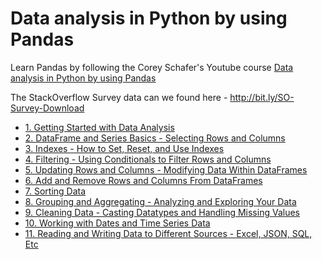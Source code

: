 # Data analysis in Python by using Pandas

Learn Pandas by following the Corey Schafer's Youtube course [Data analysis in Python by using Pandas](https://www.youtube.com/playlist?list=PL-osiE80TeTsWmV9i9c58mdDCSskIFdDS)

The StackOverflow Survey data can we found here - http://bit.ly/SO-Survey-Download

- [1. Getting Started with Data Analysis](https://github.com/narcisabadea/Learn-Pandas/blob/main/1.%20Getting%20Started%20with%20Data%20Analysis/Pandas%20Demo.ipynb)
- [2. DataFrame and Series Basics - Selecting Rows and Columns](https://github.com/narcisabadea/Learn-Pandas/tree/main/2.%20DataFrame%20and%20Series%20Basics%20-%20Selecting%20Rows%20and%20Columns) 
- [3. Indexes - How to Set, Reset, and Use Indexes](https://github.com/narcisabadea/Learn-Pandas/tree/main/3.%20Indexes%20-%20How%20to%20Set%2C%20Reset%2C%20and%20Use%20Indexes)
- [4. Filtering - Using Conditionals to Filter Rows and Columns](https://github.com/narcisabadea/Learn-Pandas/tree/main/4.%20Filtering%20-%20Using%20Conditionals%20to%20Filter%20Rows%20and%20Columns)
- [5. Updating Rows and Columns - Modifying Data Within DataFrames](https://github.com/narcisabadea/Learn-Pandas/tree/main/5.%20Updating%20Rows%20and%20Columns%20-%20Modifying%20Data%20Within%20DataFrames)
- [6. Add and Remove Rows and Columns From DataFrames](https://github.com/narcisabadea/Learn-Pandas/tree/main/6.%20Add%20and%20remove%20Rows%20and%20Columns%20From%20DataFrames) 
- [7. Sorting Data](https://github.com/narcisabadea/Learn-Pandas/tree/main/7.%20Sorting%20Data)
- [8. Grouping and Aggregating - Analyzing and Exploring Your Data](https://github.com/narcisabadea/Learn-Pandas/tree/main/8.%20Grouping%20and%20Aggregating%20-%20Analyzing%20and%20Exploring%20Your%20Data)
- [9. Cleaning Data - Casting Datatypes and Handling Missing Values](https://github.com/narcisabadea/Learn-Pandas/tree/main/9.%20Cleaning%20Data%20-%20Casting%20Datatypes%20and%20Handling%20Missing%20Values)
- [10. Working with Dates and Time Series Data](https://github.com/narcisabadea/Learn-Pandas/tree/main/10.%20Working%20with%20Dates%20and%20Time%20Series%20Data)
- [11. Reading and Writing Data to Different Sources - Excel, JSON, SQL, Etc](https://github.com/narcisabadea/Learn-Pandas/tree/main/11.%20Reading%20and%20Writing%20Data%20to%20Different%20Sources%20-%20Excel%2C%20JSON%2C%20SQL%2C%20Etc) 
